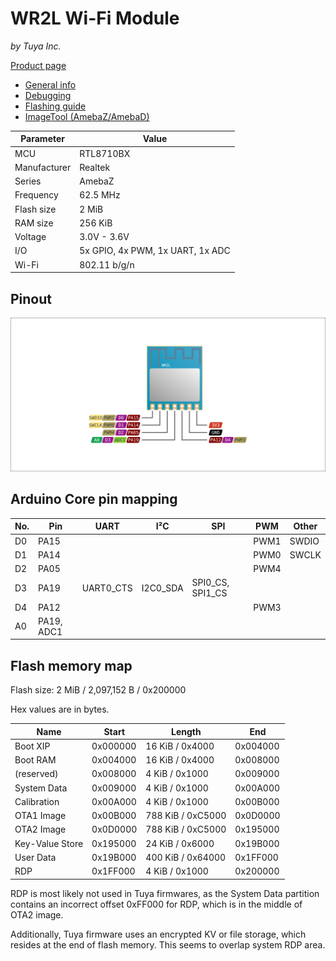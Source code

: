 # WR2L Wi-Fi Module

*by Tuya Inc.*

[Product page](https://developer.tuya.com/en/docs/iot/wifiwr2lmodule?id=K9605tnbj7gva)

- [General info](../../docs/platform/realtek/README.md)
- [Debugging](../../docs/platform/realtek/debugging.md)
- [Flashing guide](../../docs/platform/realtek-ambz/flashing.md)
- [ImageTool (AmebaZ/AmebaD)](https://images.tuyacn.com/smart/Image_Tool/Image_Tool.zip)

Parameter    | Value
-------------|---------------------------------
MCU          | RTL8710BX
Manufacturer | Realtek
Series       | AmebaZ
Frequency    | 62.5 MHz
Flash size   | 2 MiB
RAM size     | 256 KiB
Voltage      | 3.0V - 3.6V
I/O          | 5x GPIO, 4x PWM, 1x UART, 1x ADC
Wi-Fi        | 802.11 b/g/n

## Pinout

![Pinout](pinout_wr2l.svg)

## Arduino Core pin mapping

No. | Pin        | UART      | I²C      | SPI              | PWM  | Other
----|------------|-----------|----------|------------------|------|------
D0  | PA15       |           |          |                  | PWM1 | SWDIO
D1  | PA14       |           |          |                  | PWM0 | SWCLK
D2  | PA05       |           |          |                  | PWM4 |
D3  | PA19       | UART0_CTS | I2C0_SDA | SPI0_CS, SPI1_CS |      |
D4  | PA12       |           |          |                  | PWM3 |
A0  | PA19, ADC1 |           |          |                  |      |

## Flash memory map

Flash size: 2 MiB / 2,097,152 B / 0x200000

Hex values are in bytes.

Name            | Start    | Length            | End
----------------|----------|-------------------|---------
Boot XIP        | 0x000000 | 16 KiB / 0x4000   | 0x004000
Boot RAM        | 0x004000 | 16 KiB / 0x4000   | 0x008000
(reserved)      | 0x008000 | 4 KiB / 0x1000    | 0x009000
System Data     | 0x009000 | 4 KiB / 0x1000    | 0x00A000
Calibration     | 0x00A000 | 4 KiB / 0x1000    | 0x00B000
OTA1 Image      | 0x00B000 | 788 KiB / 0xC5000 | 0x0D0000
OTA2 Image      | 0x0D0000 | 788 KiB / 0xC5000 | 0x195000
Key-Value Store | 0x195000 | 24 KiB / 0x6000   | 0x19B000
User Data       | 0x19B000 | 400 KiB / 0x64000 | 0x1FF000
RDP             | 0x1FF000 | 4 KiB / 0x1000    | 0x200000

RDP is most likely not used in Tuya firmwares, as the System Data partition contains an incorrect offset 0xFF000 for RDP, which is in the middle of OTA2 image.

Additionally, Tuya firmware uses an encrypted KV or file storage, which resides at the end of flash memory. This seems to overlap system RDP area.
